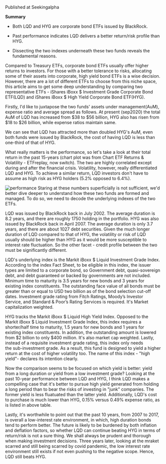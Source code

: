 Published at Seekingalpha

**Summary**

  - Both LQD and HYG are corporate bond ETFs issued by BlackRock.

  - Past performance indicates LQD delivers a better return/risk profile than HYG.
  
  - Dissecting the two indexes underneath these two funds reveals the fundamental reasons.

Compared to Treasury ETFs, corporate bond ETFs usually offer higher returns to investors. For those with a better tolerance to risks, allocating some of their assets into corporate, high yield bond ETFs is a wise decision. However, there are a lot of different ETFs to choose from this niche space, this article aims to get some deep understanding by comparing two representative ETFs - iShares iBoxx $ Investment Grade Corporate Bond ETF(LQD) and iShares iBoxx $ High Yield Corporate Bond ETF(HYG).

Firstly, I'd like to juxtapose the two funds' assets under management(AuM), expense ratio and average spread as follows. At present (sep2020) the total AuM of LQD has increased from $38 to $56 billion, HYG also has risen from $18 to $26 billion, while expense ratios maintain same.

We can see that LQD has attracted more than doubled HYG's AuM, even both funds were issued by BlackRock, the cost of having LQD is less than one-third of that of HYG.

What really matters is the performance, so let's take a look at their total return in the past 15-years (chart plot was from Chart ETF Returns & Volatility - ETFreplay, now switch). The two are highly correlated except during and after the financial crisis. Volatility, however, really differentiated LQD and HYG. To achieve a similar return, LQD investors don't have to assume as high risk as HYG holders (5.2% opposed to 6.4%).

![performance]()
Staring at these numbers superficially is not sufficient, we'd better dive deeper to understand how these two funds are formed and managed. 
To do so, we need to decode the underlying indexes of the two ETFs.

LQD was issued by BlackRock back in July 2002. The average duration is 8.2 years, and there are roughly 1750 holding in the portfolio. 
HYG was also issued by BlackRock back in April 2007. The average duration is only 3.7 years, and there are about 1027 debt securities. Given the much longer duration of LQD compared to that of HYG, the volatility or risk of LQD usually should be higher than HYG as it would be more susceptible to interest rate fluctuation. So the other facet - credit profile between the two must be significantly different.

LQD's underlying index is the Markit iBoxx $ Liquid Investment Grade Index. According to the index Fact Sheet, to be eligible in this index, the issuer types are limited to a corporate bond, so Government debt, quasi-sovereign debt, and debt guaranteed or backed by governments are not included. Minimum time to maturity is 3.5 years for new bonds and 3 years for existing index constituents. The outstanding face value of all bonds must be greater than or equal to USD two billion as of the bond selection cut-off dates. Investment grade rating from Fitch Ratings, Moody’s Investor Service, and Standard & Poor’s Rating Services is required. It's Market capitalization weighted.

HYG tracks the Markit iBoxx $ Liquid High Yield Index. Opposed to the Markit iBoxx $ Liquid Investment Grade Index, this index requires a shorter/half time to maturity, 1.5 years for new bonds and 1 years for existing index constituents. In addition, the outstanding amount is lowered from $2 billion to only $400 million. It's also market cap weighted. Lastly, instead of a requisite investment grade rating, this index only needs the sub-investment grade. As a result, this fund is designed to yield a higher return at the cost of higher volatility too. The name of this index - "high yield"- declares its intention clearly.

Now the comparison seems to be focused on which yield is better: yield from a long duration or yield from a low investment grade? Looking at the past 10-year performance between LQD and HYG, I think LQD makes a compelling case that it's better to pursue high yield generated from holding a long period than to bear the risks of investing in "junk" companies. The former yield is less fluatuated than the latter yield. Additionally, LQD's cost to purchase is much lower than HYG, 0.15% versus 0.49% expense ratio, as is listed in above table.

Lastly, it's worthwhile to point out that the past 10 years, from 2007 to 2017, is overall a low-interest rate environment, in which, high duration bonds tend to perform better. The future is likely to be burdened by both inflation and deflation factors, so whether LQD can continue beating HYG in terms of return/risk is not a sure thing. We shall always be prudent and thorough when making investment decisions. Three years later, looking at the mraket scarred and still being scarred by covid pandemic, the low interest rate environment still exists if not even pushing to the negative scope. Hence, LQD still beats HYG. 
